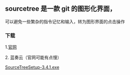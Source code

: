 ## sourcetree 是一款 git 的图形化界面，

可以避免一些繁杂的指令记忆和输入，转为图形界面的点击操作

### 下载

1\.[官网](https://www.sourcetreeapp.com/)

2\. 蓝奏云（官网可能有点慢）

[SourceTreeSetup-3.4.1.exe](https://hanbaoaaa.lanzous.com/ijBz6la9a2h)
